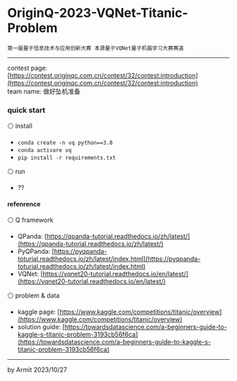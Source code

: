 # OriginQ-2023-VQNet-Titanic-Problem

    第一届量子信息技术与应用创新大赛 本源量子VQNet量子机器学习大赛赛道

----

contest page: [https://contest.originqc.com.cn/contest/32/contest:introduction](https://contest.originqc.com.cn/contest/32/contest:introduction)  
team name: 做好坠机准备  


### quick start

⚪ install

- `conda create -n vq python==3.8`
- `conda activare vq`
- `pip install -r requirements.txt`

⚪ run

- ??


#### refenrence

⚪ Q framework

- QPanda: [https://qpanda-tutorial.readthedocs.io/zh/latest/](https://qpanda-tutorial.readthedocs.io/zh/latest/)
- PyQPanda: [https://pyqpanda-toturial.readthedocs.io/zh/latest/index.html](https://pyqpanda-toturial.readthedocs.io/zh/latest/index.html)
- VQNet: [https://vqnet20-tutorial.readthedocs.io/en/latest/](https://vqnet20-tutorial.readthedocs.io/en/latest/)

⚪ problem & data

- kaggle page: [https://www.kaggle.com/competitions/titanic/overview](https://www.kaggle.com/competitions/titanic/overview)
- solution guide: [https://towardsdatascience.com/a-beginners-guide-to-kaggle-s-titanic-problem-3193cb56f6ca](https://towardsdatascience.com/a-beginners-guide-to-kaggle-s-titanic-problem-3193cb56f6ca)

----
by Armit
2023/10/27
